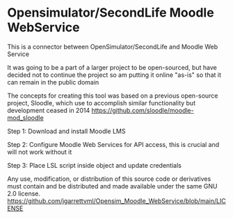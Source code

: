 # Opensimulator/SecondLife Moodle WebService
This is a connector between OpenSimulator/SecondLife and Moodle Web Service


It was going to be a part of a larger project to be open-sourced, but have decided not to continue the project so am putting it online "as-is" so that it can remain in the public domain 

The concepts for creating this tool was based on a previous open-source project, Sloodle, which use to accomplish similar functionality but development ceased in 2014 https://github.com/sloodle/moodle-mod_sloodle

Step 1: Download and install Moodle LMS

Step 2: Configure Moodle Web Services for API access, this is crucial and will not work without it

Step 3: Place LSL script inside object and update credentials

Any use, modification, or distribution of this source code or derivatives must contain and be distributed and made available under the same GNU 2.0 license. https://github.com/jgarrettvml/Opensim_Moodle_WebService/blob/main/LICENSE
